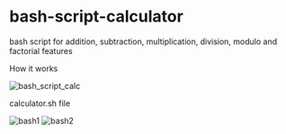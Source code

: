 # bash-script-calculator
bash script for addition, subtraction, multiplication, division, modulo and factorial features

How it works

![bash_script_calc](https://github.com/cagriyavuz/bash-script-calculator/assets/101889916/fac0f212-4025-4a6e-a255-7cca25699bcd)

calculator.sh file

![bash1](https://github.com/cagriyavuz/bash-script-calculator/assets/101889916/96d9913e-ab55-4a77-b141-4fca60e6896b)
![bash2](https://github.com/cagriyavuz/bash-script-calculator/assets/101889916/9d0a8ecd-d6e5-4486-91a8-7c08150170f3)
